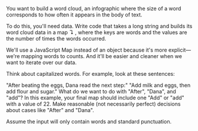 You want to build a word cloud, an infographic where the size of a word corresponds to how often it appears in the body of text.

To do this, you'll need data. Write code that takes a long string and builds its word cloud data in a map ↴ , where the keys are words and the values are the number of times the words occurred.

We'll use a JavaScript Map instead of an object because it's more explicit—we're mapping words to counts. And it'll be easier and cleaner when we want to iterate over our data.

Think about capitalized words. For example, look at these sentences:

  "After beating the eggs, Dana read the next step:"
"Add milk and eggs, then add flour and sugar."
What do we want to do with "After", "Dana", and "add"? In this example, your final map should include one "Add" or "add" with a value of 22. Make reasonable (not necessarily perfect) decisions about cases like "After" and "Dana".

Assume the input will only contain words and standard punctuation.

